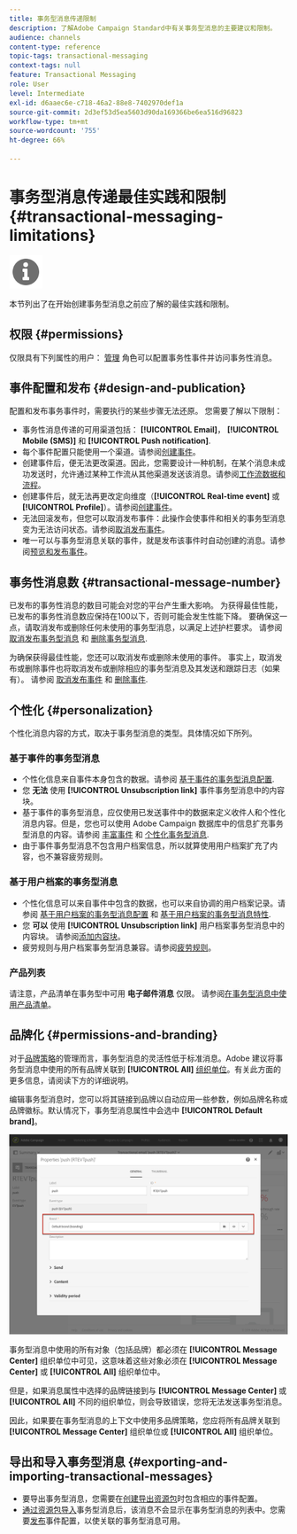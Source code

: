 ```yaml
---
title: 事务型消息传递限制
description: 了解Adobe Campaign Standard中有关事务型消息的主要建议和限制。
audience: channels
content-type: reference
topic-tags: transactional-messaging
context-tags: null
feature: Transactional Messaging
role: User
level: Intermediate
exl-id: d6aaec6e-c718-46a2-88e8-7402970def1a
source-git-commit: 2d3ef53d5ea5603d90da169366be6ea516d96823
workflow-type: tm+mt
source-wordcount: '755'
ht-degree: 66%

---
```


# 事务型消息传递最佳实践和限制 {#transactional-messaging-limitations}

<img src="assets/do-not-localize/icon_concepts.svg" width="60px">

本节列出了在开始创建事务型消息之前应了解的最佳实践和限制。

<!--For more on transactional messages, including on how to configure and create them, see [Getting started with transactional messaging](../../channels/using/getting-started-with-transactional-msg.md).-->

## 权限 {#permissions}

仅限具有下列属性的用户： [管理](../../administration/using/users-management.md#functional-administrators) 角色可以配置事务性事件并访问事务性消息。

## 事件配置和发布 {#design-and-publication}

配置和发布事务事件时，需要执行的某些步骤无法还原。 您需要了解以下限制：

* 事务性消息传递的可用渠道包括： **[!UICONTROL Email]**， **[!UICONTROL Mobile (SMS)]** 和 **[!UICONTROL Push notification]**.
* 每个事件配置只能使用一个渠道。请参阅[创建事件](../../channels/using/configuring-transactional-event.md#creating-an-event)。
* 创建事件后，便无法更改渠道。因此，您需要设计一种机制，在某个消息未成功发送时，允许通过某种工作流从其他渠道发送该消息。请参阅[工作流数据和流程](../../automating/using/get-started-workflows.md)。
* 创建事件后，就无法再更改定向维度（**[!UICONTROL Real-time event]** 或 **[!UICONTROL Profile]**）。请参阅[创建事件](../../channels/using/configuring-transactional-event.md#creating-an-event)。
* 无法回滚发布，但您可以取消发布事件：此操作会使事件和相关的事务型消息变为无法访问状态。请参阅[取消发布事件](../../channels/using/publishing-transactional-event.md#unpublishing-an-event)。
* 唯一可以与事务型消息关联的事件，就是发布该事件时自动创建的消息。请参阅[预览和发布事件](../../channels/using/publishing-transactional-event.md#previewing-and-publishing-the-event)。

## 事务性消息数 {#transactional-message-number}

已发布的事务性消息的数目可能会对您的平台产生重大影响。 为获得最佳性能，已发布的事务性消息数应保持在100以下，否则可能会发生性能下降。 要确保这一点，请取消发布或删除任何未使用的事务型消息，以满足上述护栏要求。 请参阅 [取消发布事务型消息](../../channels/using/publishing-transactional-message.md#unpublishing-a-transactional-message) 和 [删除事务型消息](../../channels/using/publishing-transactional-message.md#deleting-a-transactional-message).

为确保获得最佳性能，您还可以取消发布或删除未使用的事件。 事实上，取消发布或删除事件也将取消发布或删除相应的事务型消息及其发送和跟踪日志（如果有）。 请参阅 [取消发布事件](../../channels/using/publishing-transactional-event.md#unpublishing-an-event) 和 [删除事件](../../channels/using/publishing-transactional-event.md#deleting-an-event).

## 个性化 {#personalization}

个性化消息内容的方式，取决于事务型消息的类型。具体情况如下所列。

### 基于事件的事务型消息

* 个性化信息来自事件本身包含的数据。请参阅 [基于事件的事务型消息配置](../../channels/using/configuring-transactional-event.md#event-based-transactional-messages).
* 您 **无法** 使用 **[!UICONTROL Unsubscription link]** 事件事务型消息中的内容块。
* 基于事件的事务型消息，应仅使用已发送事件中的数据来定义收件人和个性化消息内容。但是，您也可以使用 Adobe Campaign 数据库中的信息扩充事务型消息的内容。请参阅 [丰富事件](../../channels/using/configuring-transactional-event.md#enriching-the-transactional-message-content) 和 [个性化事务型消息](../../channels/using/editing-transactional-message.md#personalizing-a-transactional-message).
* 由于事件事务型消息不包含用户档案信息，所以就算使用用户档案扩充了内容，也不兼容疲劳规则。

### 基于用户档案的事务型消息

* 个性化信息可以来自事件中包含的数据，也可以来自协调的用户档案记录。请参阅 [基于用户档案的事务型消息配置](../../channels/using/configuring-transactional-event.md#profile-based-transactional-messages) 和 [基于用户档案的事务型消息特性](../../channels/using/editing-transactional-message.md#profile-transactional-message-specificities).
* 您 **可以** 使用 **[!UICONTROL Unsubscription link]** 用户档案事务型消息中的内容块。 请参阅[添加内容块](../../designing/using/personalization.md#adding-a-content-block)。
* 疲劳规则与用户档案事务型消息兼容。请参阅[疲劳规则](../../sending/using/fatigue-rules.md)。

### 产品列表

请注意，产品清单在事务型中可用 **电子邮件消息** 仅限。 请参阅[在事务型消息中使用产品清单](../../designing/using/using-product-listings.md)。

## 品牌化 {#permissions-and-branding}

对于[品牌策略](../../administration/using/branding.md)的管理而言，事务型消息的灵活性低于标准消息。Adobe 建议将事务型消息中使用的所有品牌关联到 **[!UICONTROL All]** [组织单位](../../administration/using/organizational-units.md)。有关此方面的更多信息，请阅读下方的详细说明。

编辑事务型消息时，您可以将其链接到品牌以自动应用一些参数，例如品牌名称或品牌徽标。默认情况下，事务型消息属性中会选中 **[!UICONTROL Default brand]**。

![](assets/message-center_branding.png)

事务型消息中使用的所有对象（包括品牌）都必须在 **[!UICONTROL Message Center]** 组织单位中可见，这意味着这些对象必须在 **[!UICONTROL Message Center]** 或 **[!UICONTROL All]** 组织单位中。

但是，如果消息属性中选择的品牌链接到与 **[!UICONTROL Message Center]** 或 **[!UICONTROL All]** 不同的组织单位，则会导致错误，您将无法发送事务型消息。

因此，如果要在事务型消息的上下文中使用多品牌策略，您应将所有品牌关联到 **[!UICONTROL Message Center]** 组织单位或 **[!UICONTROL All]** 组织单位。

## 导出和导入事务型消息 {#exporting-and-importing-transactional-messages}

* 要导出事务型消息，您需要在[创建导出资源包](../../automating/using/managing-packages.md#creating-a-package)时包含相应的事件配置。
* [通过资源包导入](../../automating/using/managing-packages.md#importing-a-package)事务型消息后，该消息不会显示在事务型消息的列表中。您需要[发布](../../channels/using/publishing-transactional-event.md)事件配置，以使关联的事务型消息可用。
